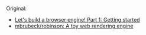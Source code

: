 Original:
- [Let's build a browser engine! Part 1: Getting started](https://limpet.net/mbrubeck/2014/08/08/toy-layout-engine-1.html)
- [mbrubeck/robinson: A toy web rendering engine](https://github.com/mbrubeck/robinson)

